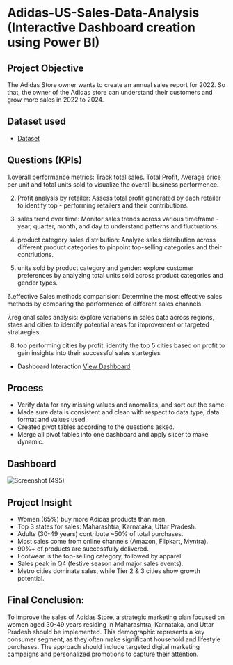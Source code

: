 # Adidas-US-Sales-Data-Analysis (Interactive Dashboard creation using Power BI)

## Project Objective
The Adidas Store owner wants to create an annual sales report for 2022. So that, the owner of the Adidas store can understand their customers and grow more sales in 2022 to 2024.

## Dataset used
- <a href="https://github.com/tejareddygandham-DA/Adidas-sales-Analysis---Powewr-BI/blob/main/Adidas%20US%20Sales%20Datasets.xlsx">Dataset</a>

## Questions (KPIs)

1.overall performance metrics: Track total sales. Total Profit, Average price per unit and total units sold to visualize the overall business performence.

2. Profit analysis by retailer: Assess total profit generated by each retailer to identify top - performing retailers and their contributions.

3. sales trend over time: Monitor sales trends across various timeframe - year, quarter, month, and day to understand patterns and fluctuations. 

4. product category sales distribution: Analyze sales distribution across different product categories to pinpoint top-selling categories and their contriutions.

5. units sold by product category and gender: explore customer preferences by analyzing total units sold across product categories and gender types.

6.effective Sales methods comparision: Determine the most effective sales methods by comparing the performence of different sales channels.

7.regional sales analysis: explore variations in sales data across regions, staes and cities to identify potential areas for improvement or targeted strataegies.

8. top performing cities by profit: identify the top 5 cities based on profit to gain insights into their successful sales startegies


- Dashboard Interaction <a href="https://github.com/tejareddygandham-DA/Adidas-sales-Analysis---Powewr-BI/blob/main/Adidas%20Sales%20Dashbord.png">View Dashboard</a>

## Process
- Verify data for any missing values and anomalies, and sort out the same.
- Made sure data is consistent and clean with respect to data type, data format and values used.
- Created pivot tables according to the questions asked.
- Merge all pivot tables into one dashboard and apply slicer to make dynamic.

## Dashboard
![Screenshot (495)](https://github.com/tejareddygandham-DA/Adidas-sales-Analysis---Powewr-BI/blob/main/Adidas%20Sales%20Dashbord.png)

## Project Insight
- Women (65%) buy more Adidas products than men.
- Top 3 states for sales: Maharashtra, Karnataka, Uttar Pradesh.
- Adults (30-49 years) contribute ~50% of total purchases.
- Most sales come from online channels (Amazon, Flipkart, Myntra).
- 90%+ of products are successfully delivered.
- Footwear is the top-selling category, followed by apparel.
- Sales peak in Q4 (festive season and major sales events).
- Metro cities dominate sales, while Tier 2 & 3 cities show growth potential.

## Final Conclusion:
To improve the sales of Adidas Store, a strategic marketing plan focused on women aged 30-49 years residing in Maharashtra, Karnataka, and Uttar Pradesh should be implemented. This demographic represents a key consumer segment, as they often make significant household and lifestyle purchases. The approach should include targeted digital marketing campaigns and personalized promotions to capture their attention.

